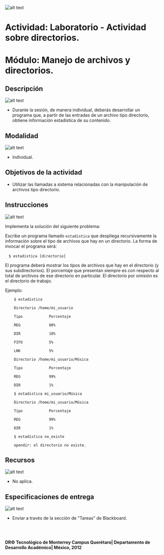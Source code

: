 ![alt text](https://github.com/Manchas2k4/advanced_programming/blob/master/documents/images/d_a.png "Actividades")

# Actividad: Laboratorio - Actividad sobre directorios.

# Módulo: Manejo de archivos y directorios.


## Descripción

![alt text](https://github.com/Manchas2k4/advanced_programming/blob/master/documents/images/d_b.png "Descripción") 
* Durante la sesión, de manera individual, deberás desarrollar un programa que, a partir de las entradas de un archivo tipo directorio, obtiene información estadística de su contenido.

## Modalidad

![alt text](https://github.com/Manchas2k4/advanced_programming/blob/master/documents/images/d_c.png "Modalidad") 
* Individual.

## Objetivos de la actividad
* Utilizar las llamadas a sistema relacionadas con la manipulación de archivos tipo directorio.

## Instrucciones
  
![alt text](https://github.com/Manchas2k4/advanced_programming/blob/master/documents/images/d_d.png "Instrucciones")
  
  Implementa la solución del siguiente problema:
  
  Escribe un programa llamado `estadistica` que despliega recursivamente la información sobre el tipo de archivos que hay en un directorio. La forma de invocar el programa será:

    `$ estadistica [directorio]`

   El programa deberá mostrar los tipos de archivos que hay en el directorio (y sus subdirectorios). El porcentaje que presentan siempre es con respecto al total de archivos de ese directorio en particular. El directorio por omisión es el directorio de trabajo.

   Ejemplo:

```
    $ estadistica
    
    Directorio /home/mi_usuario 
    
    Tipo            Porcentaje 
    
    REG             80%
    
    DIR             10%
    
    FIFO            5%
    
    LNK             5%
```

```
    Directorio /home/mi_usuario/Música 
    
    Tipo            Porcentaje
    
    REG             99%
    
    DIR             1%
```

```
    $ estadistica mi_usuario/Música 
    
    Directorio /home/mi_usuario/Música 
    
    Tipo            Porcentaje
    
    REG             99%
    
    DIR             1%
```

``` 
    $ estadistica no_existe
    
    opendir: el directorio no existe.
```

## Recursos

![alt text](https://github.com/Manchas2k4/advanced_programming/blob/master/documents/images/d_e.png "Recursos")
* No aplica.

## Especificaciones de entrega

![alt text](https://github.com/Manchas2k4/advanced_programming/blob/master/documents/images/d_f.png "Especificaciones")
* Enviar a través de la sección de "Tareas" de Blackboard.


<br>
<br>

**DR© Tecnológico de Monterrey Campus Querétaro| Departamento de Desarrollo Académico| México, 2012**
